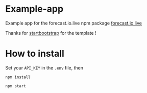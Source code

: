 # Example-app
Example app for the forecast.io.live npm package [forecast.io.live](https://www.npmjs.com/package/forecast.io.live)

Thanks for [startbootstrap](https://startbootstrap.com/template-categories/all/) for the template !

# How to install 

Set your `API_KEY` in the `.env` file, then 

    npm install

    npm start
    

